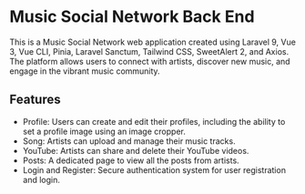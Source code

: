 # Music Social Network Back End

This is a Music Social Network web application created using Laravel 9, Vue 3, Vue CLI, Pinia, Laravel Sanctum, Tailwind CSS, SweetAlert 2, and Axios. The platform allows users to connect with artists, discover new music, and engage in the vibrant music community.

## Features
- Profile: Users can create and edit their profiles, including the ability to set a profile image using an image cropper.
- Song: Artists can upload and manage their music tracks.
- YouTube: Artists can share and delete their YouTube videos.
- Posts: A dedicated page to view all the posts from artists.
- Login and Register: Secure authentication system for user registration and login.

